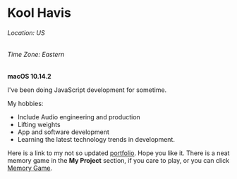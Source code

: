 # Kool Havis
###### Location: US
###### Time Zone: Eastern
**macOS 10.14.2**

I've been doing JavaScript development for sometime.

My hobbies:

* Include Audio engineering and production
* Lifting weights
* App and software development
* Learning the latest technology trends in development. 


Here is a link to my not so updated [portfolio](http://kool-portfolio.surge.sh/).  Hope you like it. There is a neat memory game in the **My Project** section, if you care to play, or you can click [Memory Game](http://big10_memory_game.surge.sh/).
